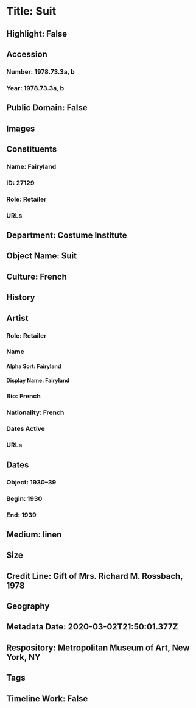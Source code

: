 # Title: Suit
## Highlight: False
## Accession
### Number: 1978.73.3a, b
### Year: 1978.73.3a, b
## Public Domain: False
## Images
## Constituents
### Name: Fairyland
### ID: 27129
### Role: Retailer
### URLs
## Department: Costume Institute
## Object Name: Suit
## Culture: French
## History
## Artist
### Role: Retailer
### Name
#### Alpha Sort: Fairyland
#### Display Name: Fairyland
### Bio: French
### Nationality: French
### Dates Active
### URLs
## Dates
### Object: 1930–39
### Begin: 1930
### End: 1939
## Medium: linen
## Size
## Credit Line: Gift of Mrs. Richard M. Rossbach, 1978
## Geography
## Metadata Date: 2020-03-02T21:50:01.377Z
## Respository: Metropolitan Museum of Art, New York, NY
## Tags
## Timeline Work: False